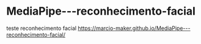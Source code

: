 # MediaPipe---reconhecimento-facial
teste reconhecimento facial
https://marcio-maker.github.io/MediaPipe---reconhecimento-facial/
